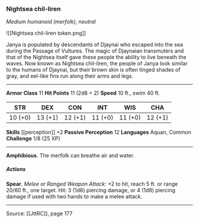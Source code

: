 ### Nightsea chil-liren
_Medium humanoid (merfolk), neutral_

![[Nightsea chil-liren token.png]]

Janya is populated by descendants of Djaynai who escaped into the sea during the Passage of Vultures. The magic of Djaynaian transmuters and that of the Nightsea itself gave these people the ability to live beneath the waves. Now known as Nightsea chil-liren, the people of Janya look similar to the humans of Djaynai, but their brown skin is often tinged shades of gray, and eel-like fins run along their arms and legs.




---

**Armor Class** 11
**Hit Points** 11 (2d8 + 2)
**Speed** 10 ft., swim 40 ft.

| STR     | DEX     | CON     | INT     | WIS     | CHA     |
|---------|---------|---------|---------|---------|---------|
| 10 (+0) | 13 (+1) | 12 (+1) | 11 (+0) | 11 (+0) | 12 (+1) |

**Skills** [[perception]] +2
**Passive Perception** 12
**Languages** Aquan, Common
**Challenge** 1/8 (25 XP)

---

**Amphibious**. The merfolk can breathe air and water.

##### Actions
**Spear**. _Melee or Ranged Weapon Attack:_ +2 to hit, reach 5 ft. or range 20/60 ft., one target. Hit: 3 (1d6) piercing damage, or 4 (1d8) piercing damage if used with two hands to make a melee attack.


---

Source: [[JttRC]], page 177